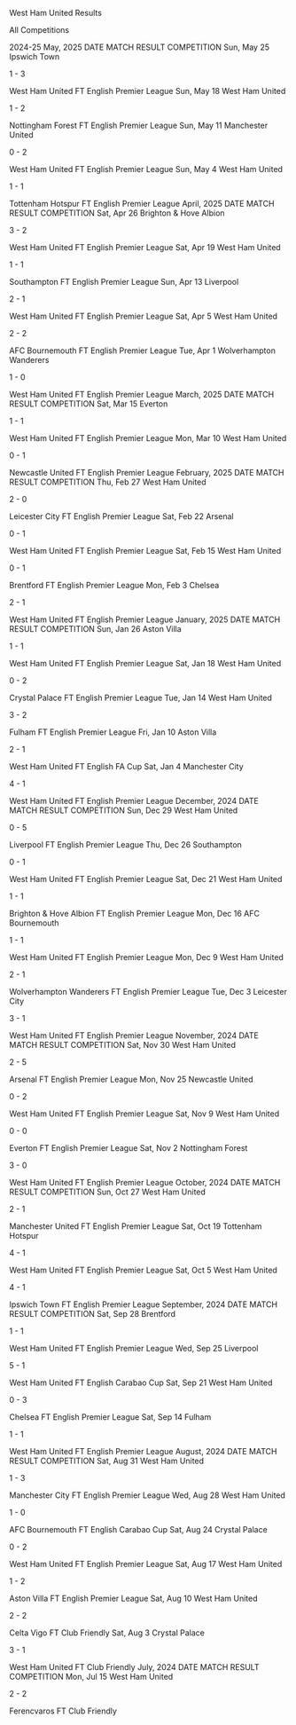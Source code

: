 West Ham United Results

All Competitions

2024-25
May, 2025
DATE	MATCH	RESULT	COMPETITION
Sun, May 25
Ipswich Town

1 - 3

West Ham United
FT	English Premier League
Sun, May 18
West Ham United

1 - 2

Nottingham Forest
FT	English Premier League
Sun, May 11
Manchester United

0 - 2

West Ham United
FT	English Premier League
Sun, May 4
West Ham United

1 - 1

Tottenham Hotspur
FT	English Premier League
April, 2025
DATE	MATCH	RESULT	COMPETITION
Sat, Apr 26
Brighton & Hove Albion

3 - 2

West Ham United
FT	English Premier League
Sat, Apr 19
West Ham United

1 - 1

Southampton
FT	English Premier League
Sun, Apr 13
Liverpool

2 - 1

West Ham United
FT	English Premier League
Sat, Apr 5
West Ham United

2 - 2

AFC Bournemouth
FT	English Premier League
Tue, Apr 1
Wolverhampton Wanderers

1 - 0

West Ham United
FT	English Premier League
March, 2025
DATE	MATCH	RESULT	COMPETITION
Sat, Mar 15
Everton

1 - 1

West Ham United
FT	English Premier League
Mon, Mar 10
West Ham United

0 - 1

Newcastle United
FT	English Premier League
February, 2025
DATE	MATCH	RESULT	COMPETITION
Thu, Feb 27
West Ham United

2 - 0

Leicester City
FT	English Premier League
Sat, Feb 22
Arsenal

0 - 1

West Ham United
FT	English Premier League
Sat, Feb 15
West Ham United

0 - 1

Brentford
FT	English Premier League
Mon, Feb 3
Chelsea

2 - 1

West Ham United
FT	English Premier League
January, 2025
DATE	MATCH	RESULT	COMPETITION
Sun, Jan 26
Aston Villa

1 - 1

West Ham United
FT	English Premier League
Sat, Jan 18
West Ham United

0 - 2

Crystal Palace
FT	English Premier League
Tue, Jan 14
West Ham United

3 - 2

Fulham
FT	English Premier League
Fri, Jan 10
Aston Villa

2 - 1

West Ham United
FT	English FA Cup
Sat, Jan 4
Manchester City

4 - 1

West Ham United
FT	English Premier League
December, 2024
DATE	MATCH	RESULT	COMPETITION
Sun, Dec 29
West Ham United

0 - 5

Liverpool
FT	English Premier League
Thu, Dec 26
Southampton

0 - 1

West Ham United
FT	English Premier League
Sat, Dec 21
West Ham United

1 - 1

Brighton & Hove Albion
FT	English Premier League
Mon, Dec 16
AFC Bournemouth

1 - 1

West Ham United
FT	English Premier League
Mon, Dec 9
West Ham United

2 - 1

Wolverhampton Wanderers
FT	English Premier League
Tue, Dec 3
Leicester City

3 - 1

West Ham United
FT	English Premier League
November, 2024
DATE	MATCH	RESULT	COMPETITION
Sat, Nov 30
West Ham United

2 - 5

Arsenal
FT	English Premier League
Mon, Nov 25
Newcastle United

0 - 2

West Ham United
FT	English Premier League
Sat, Nov 9
West Ham United

0 - 0

Everton
FT	English Premier League
Sat, Nov 2
Nottingham Forest

3 - 0

West Ham United
FT	English Premier League
October, 2024
DATE	MATCH	RESULT	COMPETITION
Sun, Oct 27
West Ham United

2 - 1

Manchester United
FT	English Premier League
Sat, Oct 19
Tottenham Hotspur

4 - 1

West Ham United
FT	English Premier League
Sat, Oct 5
West Ham United

4 - 1

Ipswich Town
FT	English Premier League
September, 2024
DATE	MATCH	RESULT	COMPETITION
Sat, Sep 28
Brentford

1 - 1

West Ham United
FT	English Premier League
Wed, Sep 25
Liverpool

5 - 1

West Ham United
FT	English Carabao Cup
Sat, Sep 21
West Ham United

0 - 3

Chelsea
FT	English Premier League
Sat, Sep 14
Fulham

1 - 1

West Ham United
FT	English Premier League
August, 2024
DATE	MATCH	RESULT	COMPETITION
Sat, Aug 31
West Ham United

1 - 3

Manchester City
FT	English Premier League
Wed, Aug 28
West Ham United

1 - 0

AFC Bournemouth
FT	English Carabao Cup
Sat, Aug 24
Crystal Palace

0 - 2

West Ham United
FT	English Premier League
Sat, Aug 17
West Ham United

1 - 2

Aston Villa
FT	English Premier League
Sat, Aug 10
West Ham United

2 - 2

Celta Vigo
FT	Club Friendly
Sat, Aug 3
Crystal Palace

3 - 1

West Ham United
FT	Club Friendly
July, 2024
DATE	MATCH	RESULT	COMPETITION
Mon, Jul 15
West Ham United

2 - 2

Ferencvaros
FT	Club Friendly